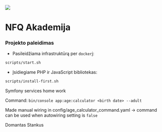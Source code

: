 ﻿![](https://avatars0.githubusercontent.com/u/4995607?v=3&s=100)

NFQ Akademija
============


### Projekto paleidimas


* Pasileidžiama infrastruktūrą per `docker`į:
```bash
scripts/start.sh
```

* Įsidiegiame PHP ir JavaScript bibliotekas:
```bash
scripts/install-first.sh
```

Symfony services home work

Command: `bin/console app:age:calculator <birth date> --adult`

Made manual wiring in config/age_calculator_command.yaml -> command can be used when autowiring setting is `false` 

Domantas Stankus